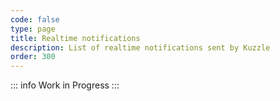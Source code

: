 ```yaml
---
code: false
type: page
title: Realtime notifications
description: List of realtime notifications sent by Kuzzle
order: 300
---
```


::: info
Work in Progress
:::
